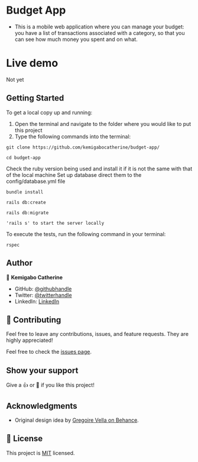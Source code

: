 # Budget App

- This is a mobile web application where you can manage your budget: you have a list of transactions associated with a category, so that you can see how much money you spent and on what.

# Live demo
Not yet

## Getting Started

To get a local copy up and running: 
1. Open the terminal and navigate to the folder where you would like to put this project
2. Type the following commands into the terminal: 
 ```
 git clone https://github.com/kemigabocatherine/budget-app/
 ```
 ```
 cd budget-app
 ```

Check the ruby version being used and install it if it is not the same with that of the local machine
Set up database direct them to the config/database.yml file
```
bundle install
```
```
rails db:create
```
```
rails db:migrate
```
```
'rails s' to start the server locally
```

To execute the tests, run the following command in your terminal:
```
rspec
```

## Author

👤 **Kemigabo Catherine**

- GitHub: [@githubhandle](https://github.com/kemigabocatherine)
- Twitter: [@twitterhandle](https://twitter.com/home?lang=en)
- LinkedIn: [LinkedIn](https://www.linkedin.com/in/kemigabocatherine/)

## 🤝 Contributing

Feel free to leave any contributions, issues, and feature requests. They are highly appreciated!

Feel free to check the [issues page](https://github.com/kemigabocatherine/budget-app/issues).

## Show your support

Give a 👍 or 🌟 if you like this project!

## Acknowledgments

- Original design idea by [Gregoire Vella on Behance](https://www.behance.net/gregoirevella).

## 📝 License

This project is [MIT](./LICENSE) licensed.
